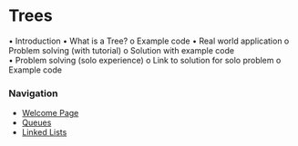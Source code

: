 # Trees
•	Introduction
•	What is a Tree?
o	Example code
•	Real world application
o	Problem solving (with tutorial)
o	Solution with example code	
•	Problem solving (solo experience)
o	Link to solution for solo problem
o	Example code


### Navigation
- [Welcome Page](welcome.md)
- [Queues](queues.md)
- [Linked Lists](linked_lists.md)